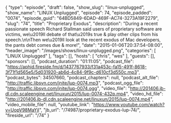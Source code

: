 {
  "type": "episode",
  "draft": false,
  "show_slug": "linux-unplugged",
  "show_name": "LINUX Unplugged",
  "episode": 74,
  "episode_padded": "0074",
  "episode_guid": "64BD5849-6DAD-469F-AC74-3273A19F2279",
  "slug": "74",
  "title": "Proprietary Exodus",
  "description": "During a recent passionate speech Richard Stallman said users of proprietary software are victims, we\u2019ll debate of that\u2019s true & play other clips from his speech.\n\nThen we\u2019ll look at the recent exodus of Mac developers, the pants debt comes due & more!",
  "date": "2015-01-06T20:37:54-08:00",
  "header_image": "/images/shows/linux-unplugged.png",
  "categories": [
    "LINUX Unplugged"
  ],
  "tags": [],
  "hosts": [
    "chris",
    "wes"
  ],
  "guests": [],
  "sponsors": [],
  "podcast_duration": "01:11:05",
  "podcast_file": "https://aphid.fireside.fm/d/1437767933/f31a453c-fa15-491f-8618-3f71f1d565e5/5d031920-ab6d-4c84-9f9c-d610cf3d550c.mp3",
  "podcast_bytes": 34507660,
  "podcast_chapters": null,
  "podcast_alt_file": "http://traffic.libsyn.com/jnite/lup-0074.mp3",
  "podcast_ogg_file": "http://traffic.libsyn.com/jnite/lup-0074.ogg",
  "video_file": "http://201406.jb-dl.cdn.scaleengine.net/linuxun/2015/lup-0074-432p.mp4",
  "video_hd_file": "http://201406.jb-dl.cdn.scaleengine.net/linuxun/2015/lup-0074.mp4",
  "video_mobile_file": null,
  "youtube_link": "https://www.youtube.com/watch?v=UopV98MaYjI",
  "jb_url": "/74987/proprietary-exodus-lup-74/",
  "fireside_url": "/74"
}

